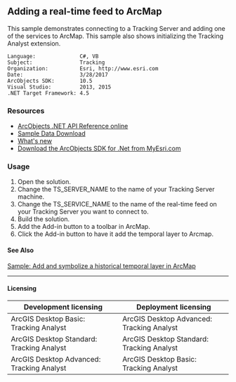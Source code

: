 ## Adding a real-time feed to ArcMap

This sample demonstrates connecting to a Tracking Server and adding one of the services to ArcMap. This sample also shows initializing the Tracking Analyst extension.  


<!-- TODO: Fill this section below with metadata about this sample-->
```
Language:              C#, VB
Subject:               Tracking
Organization:          Esri, http://www.esri.com
Date:                  3/28/2017
ArcObjects SDK:        10.5
Visual Studio:         2013, 2015
.NET Target Framework: 4.5
```

### Resources

* [ArcObjects .NET API Reference online](http://desktop.arcgis.com/en/arcobjects/latest/net/webframe.htm)  
* [Sample Data Download](../../releases)  
* [What's new](http://desktop.arcgis.com/en/arcobjects/latest/net/webframe.htm#05247c04-bfd9-4e36-ae09-bc6e833c3b14.htm)  
* [Download the ArcObjects SDK for .Net from MyEsri.com](https://my.esri.com/)  

### Usage
1. Open the solution.  
1. Change the TS_SERVER_NAME to the name of your Tracking Server machine.  
1. Change the TS_SERVICE_NAME to the name of the real-time feed on your Tracking Server you want to connect to.  
1. Build the solution.  
1. Add the Add-in button to a toolbar in ArcMap.  
1. Click the Add-in button to have it add the temporal layer to Arcmap.  







#### See Also  
[Sample: Add and symbolize a historical temporal layer in ArcMap](../../../Net/Tracking/Samples/TAAddHistoricalTrackingLayer)  


---------------------------------

#### Licensing  
| Development licensing | Deployment licensing | 
| ------------- | ------------- | 
| ArcGIS Desktop Basic: Tracking Analyst | ArcGIS Desktop Advanced: Tracking Analyst |  
| ArcGIS Desktop Standard: Tracking Analyst | ArcGIS Desktop Standard: Tracking Analyst |  
| ArcGIS Desktop Advanced: Tracking Analyst | ArcGIS Desktop Basic: Tracking Analyst |  


